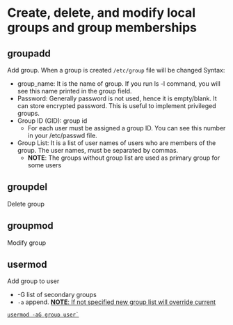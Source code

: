 # Create, delete, and modify local groups and group memberships

## groupadd
Add group. When a group is created `/etc/group` file will be changed
Syntax:
* group_name: It is the name of group. If you run ls -l command, you will see this name printed in the group field.
* Password: Generally password is not used, hence it is empty/blank. It can store encrypted password. This is useful to implement privileged groups.
* Group ID (GID): group id
  * For each user must be assigned a group ID. You can see this number in your /etc/passwd file.
* Group List: It is a list of user names of users who are members of the group. The user names, must be separated by commas.
  * **NOTE**: The groups without group list are used as primary group for some users

## groupdel
Delete group

## groupmod
Modify group

## usermod
Add group to user
  * -G list of secondary groups
  * `-a` append. <u>**NOTE**: If not specified new group list will override current 
```
usermod -aG group user`
```